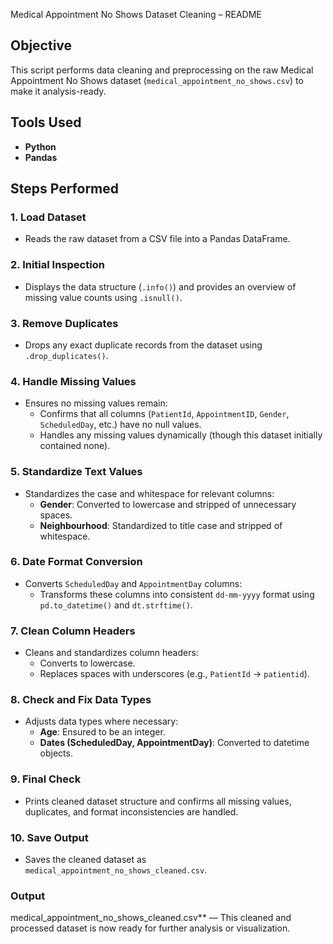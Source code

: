 Medical Appointment No Shows Dataset Cleaning – README

## Objective
This script performs data cleaning and preprocessing on the raw Medical Appointment No Shows dataset (`medical_appointment_no_shows.csv`) to make it analysis-ready.

## Tools Used
- **Python**
- **Pandas**

## Steps Performed

### 1. **Load Dataset**
- Reads the raw dataset from a CSV file into a Pandas DataFrame.

### 2. **Initial Inspection**
- Displays the data structure (`.info()`) and provides an overview of missing value counts using `.isnull()`.

### 3. **Remove Duplicates**
- Drops any exact duplicate records from the dataset using `.drop_duplicates()`.

### 4. **Handle Missing Values**
- Ensures no missing values remain:
  - Confirms that all columns (`PatientId`, `AppointmentID`, `Gender`, `ScheduledDay`, etc.) have no null values.
  - Handles any missing values dynamically (though this dataset initially contained none).

### 5. **Standardize Text Values**
- Standardizes the case and whitespace for relevant columns:
  - **Gender**: Converted to lowercase and stripped of unnecessary spaces.
  - **Neighbourhood**: Standardized to title case and stripped of whitespace.

### 6. **Date Format Conversion**
- Converts `ScheduledDay` and `AppointmentDay` columns:
  - Transforms these columns into consistent `dd-mm-yyyy` format using `pd.to_datetime()` and `dt.strftime()`.

### 7. **Clean Column Headers**
- Cleans and standardizes column headers:
  - Converts to lowercase.
  - Replaces spaces with underscores (e.g., `PatientId` → `patientid`).

### 8. **Check and Fix Data Types**
- Adjusts data types where necessary:
  - **Age**: Ensured to be an integer.
  - **Dates (ScheduledDay, AppointmentDay)**: Converted to datetime objects.

### 9. **Final Check**
- Prints cleaned dataset structure and confirms all missing values, duplicates, and format inconsistencies are handled.

### 10. **Save Output**
- Saves the cleaned dataset as `medical_appointment_no_shows_cleaned.csv`.


### Output
medical_appointment_no_shows_cleaned.csv** — This cleaned and processed dataset is now ready for further analysis or visualization.
